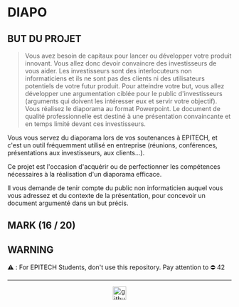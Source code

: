 # DIAPO

## BUT DU PROJET

> Vous avez besoin de capitaux pour lancer ou développer votre produit innovant. Vous allez donc devoir convaincre des investisseurs de vous aider. Les investisseurs sont des interlocuteurs non informaticiens et ils ne sont pas des clients ni des utilisateurs potentiels de votre futur produit. Pour atteindre votre but, vous allez développer une argumentation ciblée pour le public d'investisseurs (arguments qui doivent les intéresser eux et servir votre objectif). Vous réalisez le diaporama au format Powerpoint. Le document de qualité professionnelle est destiné à une présentation convaincante et en temps limité devant ces investisseurs.

Vous vous servez du diaporama lors de vos soutenances à EPITECH, et c'est un outil fréquemment utilisé en entreprise (réunions, conférences, présentations aux investisseurs, aux clients...).

Ce projet est l'occasion d'acquérir ou de perfectionner les compétences nécessaires à la réalisation d'un diaporama efficace. 

Il vous demande de tenir compte du public non informaticien auquel vous vous adressez et du contexte de la présentation, pour concevoir un document argumenté dans un but précis.

## MARK (16 / 20)

## WARNING

:warning: : For EPITECH Students, don't use this repository. Pay attention to :no_entry: 42

---

<div align="center">

<a href="https://github.com/blacky-yg" target="_blank"><img src="https://cdn.jsdelivr.net/npm/simple-icons@3.0.1/icons/github.svg" alt="github.com" width="30"></a>

</div>